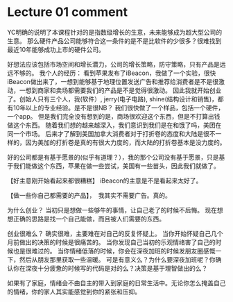 ﻿# Lecture 01 comment
YC明确的说明了本课程针对的是指数级增长的生意，未来能够成为超大型公司的生意。
那么硬件产品公司能够符合这一条件的是不是比软件的少很多？很难找到最近10年能够成功上市的硬件公司。

好想法应该包括市场空间和增长潜力，公司的增长策略，防守策略，只有产品是远远不够的。
我个人的经历：
看到苹果发布了iBeacon，我做了一个实验，很快iBeacon做出来了，一想到能够基于地理位置发送广告和推荐给消费者是不是很激动，一想到商家和卖场都需要我们的产品是不是觉得很激动。
因此我就开始创业了。创始人只有三个人，我(软件）, jerry(电子电路), shine(结构设计和销售)，都有10年以上的专业经验。是不是很NB？
我们很快做了一个样品，包括一个硬件，一个app。
但是我们完全没有想到的是，商场很欢迎这个东西，但是不打算出钱做这个东西。
随着我们想的越来越深入，我们意识到我们是在和饿了吗，美团在同一个市场。
后来才了解到美国加拿大消费者对于打折卷的态度和大陆是很不一样的，因为美加的打折卷是真的有很大力度的，而大陆的打折卷基本是没力度的。


好的公司都是有基于愿景的(似乎有道理？），我的那个公司没有基于愿景，只是基于我们能做这个东西，苹果在做一些尝试，美国有一些苗头，因此我们就做了。

【好主意刚开始看起来都很糟糕】 iBeacon的主意是不是看起来太好了。


【做一些你自己都需要的产品】，　我其实不需要广告。真的。


为什么创业？
当初只是想做一些够牛的事情，让自己老了的时候不后悔。
现在想想正确的思路是找一个自己能做，而且被人们需要的东西。

创业很难么？
确实很难，主要难在对自己的反复怀疑上。
当你开始怀疑自己几个月前做出的决策的时候是很痛苦的。
当你发现自己当初的乐观情绪害了自己的时候也是很难过的。
当你情绪低落的时候，你会在深夜加班的时候发朋友圈感慨一下，然后从朋友那里获取一些温暖。
可是有意义么？为什么要深夜加班呢？你确认你在深夜十分疲惫的时候写的代码是对的么？决策是基于理智做出的么？

如果有了家庭，情绪会不由自主的带入到家庭的日常生活中。无论你怎么掩盖自己的情绪，你的家人其实能感觉到你的紧张和压抑。

